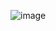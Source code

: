 ![image](https://user-images.githubusercontent.com/6346145/105411938-0f38c200-5c02-11eb-8f38-a0803eb1abd2.png)
